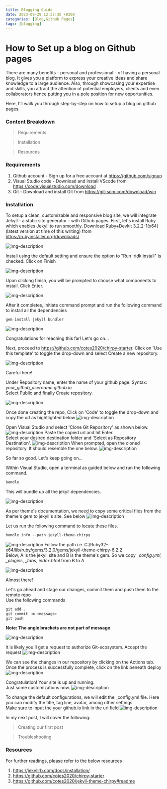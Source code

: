 ```yaml
---
title: Blogging Guide 
date: 2023-09-29 12:37:30 +0300
categories: [Blog,Github Pages]
tags: [blogging]
---
```

# How to Set up a blog on Github pages

There are many benefits - personal and professional - of having a personal blog. It gives you a platform to express your creative ideas and share knowledge to a large audience. Also, through showcasing your expertise and skills, you attract the attention of potential employers, clients and even collaborators hence putting you in a pole position for new opportunities.

Here, I'll walk you through step-by-step on how to setup a blog on github pages.

### Content Breakdown
>Requirements

>Installation

>Resources

### Requirements
1. Github account - Sign up for a free account at https://github.com/signup
2. Visual Studio code - Download and install VScode from https://code.visualstudio.com/download
3. Git - Download and install Git from https://git-scm.com/download/win

### Installation
To setup a clean, customizable and responsive blog site, we will integrate Jekyll - a static site generator - with Github pages. 
First, let's install Ruby which enables Jekyll to run smoothly. Download Ruby+Devkit 3.2.2-1(x64) (latest version at time of this writing) from https://rubyinstaller.org/downloads/

![img-description](/assets/img/jekyll/1.png)

Install using the default setting and ensure the option to "Run 'ridk install" is checked. Click on Finish

![img-description](/assets/img/jekyll/2.png)

Upon clicking finish, you will be prompted to choose what components to install. Click Enter.

![img-description](/assets/img/jekyll/3.png)

After it completes, initiate command prompt and run the following command to install all the dependencies
```
gem install jekyll bundler
```

![img-description](/assets/img/jekyll/4.png)

Congratulations for reaching this far! Let's go on...

Next, proceed to https://github.com/cotes2020/chirpy-starter. Click on 'Use this template' to toggle the drop-down and select Create a new repository.

![img-description](/assets/img/jekyll/5.png)

Careful here!

Under Repository name, enter the name of your github page. Syntax: *your_github_username.github.io*  
Select Public and finally Create repository. 

![img-description](/assets/img/jekyll/6.png)

Once done creating the repo, Click on 'Code' to toggle the drop-down and copy the url as hightlighted below
![img-description](/assets/img/jekyll/7.png)

Open Visual Studio and select 'Clone Git Repository' as shown below.  
![img-description](/assets/img/jekyll/8a.png)
 Paste the copied url and hit Enter.  
 Select your desired destination folder and 'Select as Repository Destination'.
![img-description](/assets/img/jekyll/8b.png)
When prompted, open the cloned repository. It should resemble the one below.
![img-description](/assets/img/jekyll/8c.png)

So far so good. Let's keep going on...

Within Visual Studio, open a terminal as guided below and run the following command. 
````powershell
bundle
````
This will bundle up all the jekyll dependencies.

![img-description](/assets/img/jekyll/11.png)

As per theme's documentation, we need to copy some critical files from the theme's gem to jekyll's site. See below
![img-description](/assets/img/jekyll/d.png)

Let us run the following command to locate these files.
````powershell
bundle info --path jekyll-theme-chirpy
````
![img-description](/assets/img/jekyll/12.png)
Follow the path i.e. C:/Ruby32-x64/lib/ruby/gems/3.2.0/gems/jekyll-theme-chirpy-6.2.2  
Below, A is the jekyll site and B is the theme's gem. So we copy *_config.yml*, *_plugins*, *_tabs*, *index.html* from B to A

![img-description](/assets/img/jekyll/13.png)

Almost there!

Let's go ahead and stage our changes, commit them and push them to the remote repo  
Use the following commands 
```powershell
git add .
git commit -m <message>
git push
```
**Note: The angle brackets are not part of message**

![img-description](/assets/img/jekyll/14.png)

It is likely you'll get a request to authorize Git-ecosystem. Accept the request
![img-description](/assets/img/jekyll/15.png)

We can see the changes in our repository by clicking on the Actions tab.  
Once the process is successfully complete, click on the link beneath deploy
![img-description](/assets/img/jekyll/16.png)

Congratulation! Your site is up and running.  
Just some customizations now.
![img-description](/assets/img/jekyll/17.png)

To change the default configurations, we will edit the _config.yml file. Here you can modify the title, tag line, avatar, among other settings.  
Make sure to input the your github.io link in the url field
![img-description](/assets/img/jekyll/18.png)

In my next post, I will cover the following:
>Creating our first post

>Troubleshooting
### Resources
For further readings, please refer to the below resources
1. https://jekyllrb.com/docs/installation/
2. https://github.com/cotes2020/chirpy-starter
3. https://github.com/cotes2020/jekyll-theme-chirpy#readme
